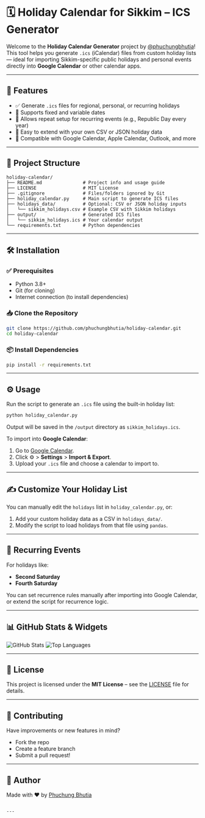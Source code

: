 # 🗓️ Holiday Calendar for Sikkim – ICS Generator

Welcome to the **Holiday Calendar Generator** project by [@phuchungbhutia](https://github.com/phuchungbhutia)!  
This tool helps you generate `.ics` (iCalendar) files from custom holiday lists — ideal for importing Sikkim-specific public holidays and personal events directly into **Google Calendar** or other calendar apps.

---

## 📌 Features

- ✅ Generate `.ics` files for regional, personal, or recurring holidays
- 📅 Supports fixed and variable dates
- 🔁 Allows repeat setup for recurring events (e.g., Republic Day every year)
- 🧠 Easy to extend with your own CSV or JSON holiday data
- 🔗 Compatible with Google Calendar, Apple Calendar, Outlook, and more

---

## 📂 Project Structure

```
holiday-calendar/
├── README.md               # Project info and usage guide
├── LICENSE                 # MIT License
├── .gitignore              # Files/folders ignored by Git
├── holiday_calendar.py     # Main script to generate ICS files
├── holidays_data/          # Optional: CSV or JSON holiday inputs
│   └── sikkim_holidays.csv # Example CSV with Sikkim holidays
├── output/                 # Generated ICS files
│   └── sikkim_holidays.ics # Your calendar output
└── requirements.txt        # Python dependencies
```

---

## 🛠️ Installation

### ✅ Prerequisites

- Python 3.8+
- Git (for cloning)
- Internet connection (to install dependencies)

### 📥 Clone the Repository

```bash
git clone https://github.com/phuchungbhutia/holiday-calendar.git
cd holiday-calendar
```

### 📦 Install Dependencies

```bash
pip install -r requirements.txt
```

---

## ⚙️ Usage

Run the script to generate an `.ics` file using the built-in holiday list:

```bash
python holiday_calendar.py
```

Output will be saved in the `/output` directory as `sikkim_holidays.ics`.

To import into **Google Calendar**:
1. Go to [Google Calendar](https://calendar.google.com).
2. Click ⚙️ > **Settings** > **Import & Export**.
3. Upload your `.ics` file and choose a calendar to import to.

---

## ✍️ Customize Your Holiday List

You can manually edit the `holidays` list in `holiday_calendar.py`, or:

1. Add your custom holiday data as a CSV in `holidays_data/`.
2. Modify the script to load holidays from that file using `pandas`.

---

## 🔄 Recurring Events

For holidays like:
- **Second Saturday**
- **Fourth Saturday**

You can set recurrence rules manually after importing into Google Calendar, or extend the script for recurrence logic.

---

## 📊 GitHub Stats & Widgets

![GitHub Stats](https://github-readme-stats.vercel.app/api?username=phuchungbhutia&show_icons=true&theme=default&count_private=true)
![Top Languages](https://github-readme-stats.vercel.app/api/top-langs/?username=phuchungbhutia&layout=compact)

---

## 🪪 License

This project is licensed under the **MIT License** – see the [LICENSE](LICENSE) file for details.

---

## 🤝 Contributing

Have improvements or new features in mind?
- Fork the repo
- Create a feature branch
- Submit a pull request!

---

## 🙌 Author

Made with ❤️ by [Phuchung Bhutia](https://github.com/phuchungbhutia)

```

---
